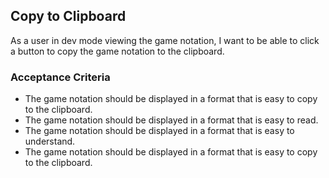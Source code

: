 ## Copy to Clipboard

As a user in dev mode viewing the game notation, I want to be able to click a button to copy the game notation to the clipboard.

### Acceptance Criteria
- The game notation should be displayed in a format that is easy to copy to the clipboard.
- The game notation should be displayed in a format that is easy to read.
- The game notation should be displayed in a format that is easy to understand.
- The game notation should be displayed in a format that is easy to copy to the clipboard.